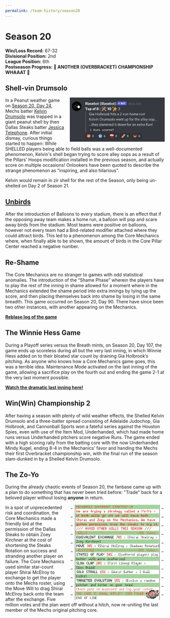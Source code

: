 ```yaml
---
permalink: /team-history/season20
---
```


# Season 20
**Win/Loss Record:** 67-32  
**Divisional Position:** 2nd  
**League Position:** 6th  
**Postseason Progress: :tada: ANOTHER (OVERBRACKET) CHAMPIONSHIP WHAAAT :tada:**

## Shell-vin Drumsolo

<img src="../assets/shellDunk.png" style="float: right; padding-top: 10px padding-bottom: 10px; padding-left: 15px"
width="300" alt="Example of Kelvin Drumsolo dunking while SHELLED">

In a Peanut weather game on [Season 20, Day 24](https://reblase.sibr.dev/game/9d4d0ddf-3a22-45d0-a822-503ff720f92d), 
Mechs batter [Kelvin Drumsolo](/players/kelvin-drumsolo) was trapped in a giant peanut shell by then Dallas Steaks 
batter [Jessica Telephone](https://www.blaseball.wiki/w/Jessica_Telephone). After initial dismay, curious things started 
to happen: While SHELLED players being able to field balls was a well-documented phenomenon, Kelvin's shell began trying 
to score alley oops as a result of the Pillars' Hoops modification installed in the previous season, and actually score 
on multiple occasions! Onlookers have been quoted to describe the strange phenomenon as "inspiring, and also hilarious".

Kelvin would remain in zir shell for the rest of the Season, only being un-shelled on Day 2 of Season 21.

## [Unbirds](https://www.blaseball.wiki/w/Unbirds)

After the introduction of Balloons to every stadium, there is an effect that if the opposing away team makes a home run, 
a balloon will pop and scare away birds from the stadium. Most teams were positive on balloons, however not every team 
had a Bird-related modifier attached where they could attract birds. This led to a phenomenon among the Core Mechanics 
where, when finally able to be shown, the amount of birds in the Core Pillar Center reached a negative number.

## Re-Shame

The Core Mechanics are no stranger to games with odd statistical anomalies. The introduction of the “Shame Phase” 
wherein the players have to play the rest of the inning in shame allowed for a moment where in the Mechanics extended 
the shame period into extra innings by tying up the score, and then placing themselves back into shame by losing in the 
same breadth. This game occurred on Season 20, Day 90. There have since been two other instances, with another appearing 
on the Mechanics.

[**Reblase log of the game**](https://reblase.sibr.dev/game/96e986c2-7b1b-4bfa-bf25-a860f8718cfb)

## The Winnie Hess Game

During a Playoff series versus the Breath mints, on Season 20, Day 107, the game ends up scoreless during all but the 
very last inning, in which Winnie Hess added on to their bloated star count by draining Gia Holbrook’s pitching. As 
anyone who knows how a Core Mechanics game goes, this was a terrible idea. Maintenance Mode activated on the last inning 
of the game, allowing a sacrifice play on the fourth out and ending the game 2-1 at the very last moment possible.

[**Watch the dramatic last inning here!**](https://www.youtube.com/watch?v=cNsNYt-vjAs)

## Win(Win) Championship 2

After having a season with plenty of wild weather effects, the Shelled Kelvin Drumsolo and a three-batter spread 
consisting of Adelaide Judochop, Gia Holbrook, and Cannonball Sports won a fateful series against the Houston Spies, 
even with use of the Item Mod, Underhanded, which had made home runs versus Underhanded pitchers score negative Runs. 
The game ended with a high scoring rally from the batting core with the now Underhanded Mindy Kugel, ending 8-4 in the 
Mechanics' favor and handing the Mechs their first Overbracket championship win, with the final run of the season 
slam-dunked in by a Shelled Kelvin Drumsolo.

## The Zo-Yo

During the already chaotic events of Season 20, the fanbase came up with a plan to do something that has never been 
tried before: "Trade" back for a beloved player without losing **anyone** in return.

<img src="../assets/zoyoPlanDoc.png" style="float: right; padding-top: 10px padding-bottom: 10px; padding-left: 15px" 
width="300" alt="The S20 Election Fax!">

In a spot of unprecedented risk and coordination, the Core Mechanics made a friendly bid at the permission of the Dallas 
Steaks to obtain Zoey Kirchner at the cost of shortening the Steaks Rotation on success and stranding another player on 
failure. The Core Mechanics used similar star-count player Shirai McElroy to exchange to get the player onto the Mechs 
roster, using the Move Will to drag Shirai McElroy back onto the team after the exchange. Five million votes and the 
plan went off without a hitch, now re-uniting the last member of the Mechs original pitching core.






